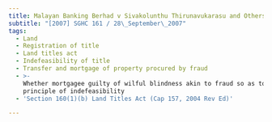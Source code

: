 ```yaml
---
title: Malayan Banking Berhad v Sivakolunthu Thirunavukarasu and Others
subtitle: "[2007] SGHC 161 / 28\_September\_2007"
tags:
  - Land
  - Registration of title
  - Land titles act
  - Indefeasibility of title
  - Transfer and mortgage of property procured by fraud
  - >-
    Whether mortgagee guilty of wilful blindness akin to fraud so as to defeat
    principle of indefeasibility
  - 'Section 160(1)(b) Land Titles Act (Cap 157, 2004 Rev Ed)'

---
```


